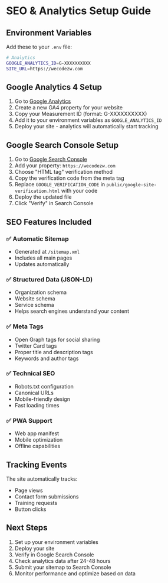 # SEO & Analytics Setup Guide

## Environment Variables

Add these to your `.env` file:

```bash
# Analytics
GOOGLE_ANALYTICS_ID=G-XXXXXXXXXX
SITE_URL=https://wecodezw.com
```

## Google Analytics 4 Setup

1. Go to [Google Analytics](https://analytics.google.com)
2. Create a new GA4 property for your website
3. Copy your Measurement ID (format: G-XXXXXXXXXX)
4. Add it to your environment variables as `GOOGLE_ANALYTICS_ID`
5. Deploy your site - analytics will automatically start tracking

## Google Search Console Setup

1. Go to [Google Search Console](https://search.google.com/search-console)
2. Add your property: `https://wecodezw.com`
3. Choose "HTML tag" verification method
4. Copy the verification code from the meta tag
5. Replace `GOOGLE_VERIFICATION_CODE` in `public/google-site-verification.html` with your code
6. Deploy the updated file
7. Click "Verify" in Search Console

## SEO Features Included

### ✅ Automatic Sitemap
- Generated at `/sitemap.xml`
- Includes all main pages
- Updates automatically

### ✅ Structured Data (JSON-LD)
- Organization schema
- Website schema
- Service schema
- Helps search engines understand your content

### ✅ Meta Tags
- Open Graph tags for social sharing
- Twitter Card tags
- Proper title and description tags
- Keywords and author tags

### ✅ Technical SEO
- Robots.txt configuration
- Canonical URLs
- Mobile-friendly design
- Fast loading times

### ✅ PWA Support
- Web app manifest
- Mobile optimization
- Offline capabilities

## Tracking Events

The site automatically tracks:
- Page views
- Contact form submissions
- Training requests
- Button clicks

## Next Steps

1. Set up your environment variables
2. Deploy your site
3. Verify in Google Search Console
4. Check analytics data after 24-48 hours
5. Submit your sitemap to Search Console
6. Monitor performance and optimize based on data